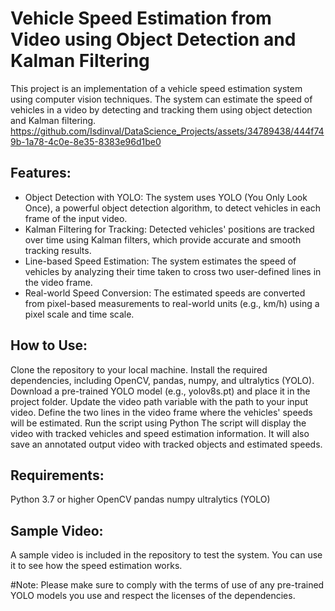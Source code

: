 # Vehicle Speed Estimation from Video using Object Detection and Kalman Filtering

This project is an implementation of a vehicle speed estimation system using computer vision techniques. The system can estimate the speed of vehicles in a video by detecting and tracking them using object detection and Kalman filtering.
https://github.com/Isdinval/DataScience_Projects/assets/34789438/444f749b-1a78-4c0e-8e35-8383e96d1be0

## Features:

* Object Detection with YOLO: The system uses YOLO (You Only Look Once), a powerful object detection algorithm, to detect vehicles in each frame of the input video.
* Kalman Filtering for Tracking: Detected vehicles' positions are tracked over time using Kalman filters, which provide accurate and smooth tracking results.
* Line-based Speed Estimation: The system estimates the speed of vehicles by analyzing their time taken to cross two user-defined lines in the video frame.
* Real-world Speed Conversion: The estimated speeds are converted from pixel-based measurements to real-world units (e.g., km/h) using a pixel scale and time scale.

## How to Use:

Clone the repository to your local machine.
Install the required dependencies, including OpenCV, pandas, numpy, and ultralytics (YOLO).
Download a pre-trained YOLO model (e.g., yolov8s.pt) and place it in the project folder.
Update the video path variable with the path to your input video.
Define the two lines in the video frame where the vehicles' speeds will be estimated.
Run the script using Python
The script will display the video with tracked vehicles and speed estimation information. It will also save an annotated output video with tracked objects and estimated speeds.

## Requirements:
Python 3.7 or higher
OpenCV
pandas
numpy
ultralytics (YOLO)

## Sample Video:
A sample video is included in the repository to test the system. You can use it to see how the speed estimation works.

#Note:
Please make sure to comply with the terms of use of any pre-trained YOLO models you use and respect the licenses of the dependencies.



